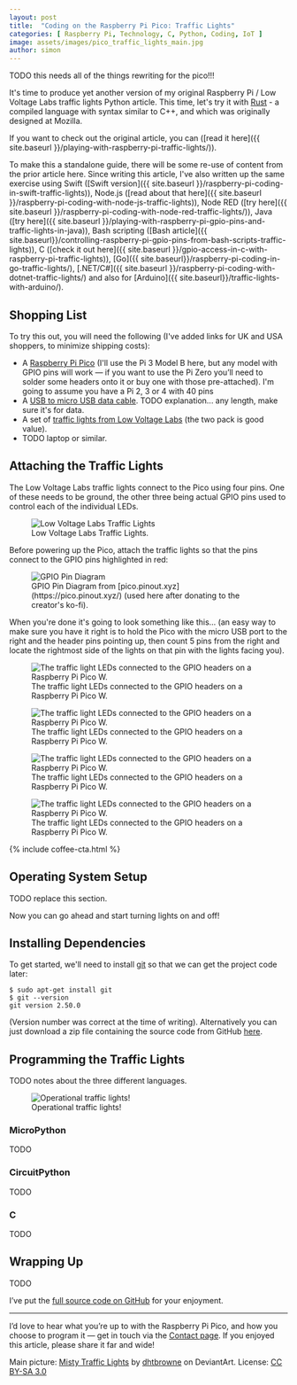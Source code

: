```yaml
---
layout: post
title:  "Coding on the Raspberry Pi Pico: Traffic Lights"
categories: [ Raspberry Pi, Technology, C, Python, Coding, IoT ]
image: assets/images/pico_traffic_lights_main.jpg
author: simon
---
```

TODO this needs all of the things rewriting for the pico!!!

It's time to produce yet another version of my original Raspberry Pi / Low Voltage Labs traffic lights Python article. This time, let's try it with [Rust](https://www.rust-lang.org/) - a compiled language with syntax similar to C++, and which was originally designed at Mozilla.  

If you want to check out the original article, you can ([read it here]({{ site.baseurl }}/playing-with-raspberry-pi-traffic-lights/)). 

To make this a standalone guide, there will be some re-use of content from the prior article here. Since writing this article, I've also written up the same exercise using Swift ([Swift version]({{ site.baseurl }}/raspberry-pi-coding-in-swift-traffic-lights)), Node.js ([read about that here]({{ site.baseurl }}/raspberry-pi-coding-with-node-js-traffic-lights)), Node RED ([try here]({{ site.baseurl }}/raspberry-pi-coding-with-node-red-traffic-lights/)), Java ([try here]({{ site.baseurl }}/playing-with-raspberry-pi-gpio-pins-and-traffic-lights-in-java)), Bash scripting ([Bash article]({{ site.baseurl}}/controlling-raspberry-pi-gpio-pins-from-bash-scripts-traffic-lights)), C ([check it out here]({{ site.baseurl }}/gpio-access-in-c-with-raspberry-pi-traffic-lights)), [Go]({{ site.baseurl}}/raspberry-pi-coding-in-go-traffic-lights/), [.NET/C#]({{ site.baseurl }}/raspberry-pi-coding-with-dotnet-traffic-lights/) and also for [Arduino]({{ site.baseurl}}/traffic-lights-with-arduino/).

## Shopping List

To try this out, you will need the following (I've added links for UK and USA shoppers, to minimize shipping costs):

* A [Raspberry Pi Pico](TODO) (I'll use the Pi 3 Model B here, but any model with GPIO pins will work — if you want to use the Pi Zero you’ll need to solder some headers onto it or buy one with those pre-attached). I'm going to assume you have a Pi 2, 3 or 4 with 40 pins
* A [USB to micro USB data cable](TODO). TODO explanation... any length, make sure it's for data.
* A set of [traffic lights from Low Voltage Labs](http://lowvoltagelabs.com/products/pi-traffic/) (the two pack is good value).
* TODO laptop or similar.

## Attaching the Traffic Lights

The Low Voltage Labs traffic lights connect to the Pico using four pins. One of these needs to be ground, the other three being actual GPIO pins used to control each of the individual LEDs.

<figure class="figure">
  <img src="{{ site.baseurl }}/assets/images/pico_traffic_lights_stock.jpg" class="figure-img img-fluid" alt="Low Voltage Labs Traffic Lights">
  <figcaption class="figure-caption text-center">Low Voltage Labs Traffic Lights.</figcaption>
</figure>

Before powering up the Pico, attach the traffic lights so that the pins connect to the GPIO pins highlighted in red:

<figure class="figure">
  <img src="{{ site.baseurl }}/assets/images/pico_traffic_lights_pico_pinout.png" class="figure-img img-fluid" alt="GPIO Pin Diagram">
  <figcaption class="figure-caption text-center">GPIO Pin Diagram from [pico.pinout.xyz](https://pico.pinout.xyz/) (used here after donating to the creator's ko-fi).</figcaption>
</figure>

When you're done it's going to look something like this... (an easy way to make sure you have it right is to hold the Pico with the micro USB port to the right and the header pins pointing up, then count 5 pins from the right and locate the rightmost side of the lights on that pin with the lights facing you).

<div class="slick-carousel">
    <div>
        <figure class="figure">
        <img src="{{ site.baseurl }}/assets/images/pico_traffic_lights_hardware_1.jpg" class="figure-img img-fluid" alt="The traffic light LEDs connected to the GPIO headers on a Raspberry Pi Pico W.">
        <figcaption class="figure-caption text-center">The traffic light LEDs connected to the GPIO headers on a Raspberry Pi Pico W.</figcaption>
        </figure>
    </div>
    <div>
        <figure class="figure">
        <img src="{{ site.baseurl }}/assets/images/pico_traffic_lights_hardware_2.jpg" class="figure-img img-fluid" alt="The traffic light LEDs connected to the GPIO headers on a Raspberry Pi Pico W.">
        <figcaption class="figure-caption text-center">The traffic light LEDs connected to the GPIO headers on a Raspberry Pi Pico W.</figcaption>
        </figure>
    </div>
    <div>
        <figure class="figure">
        <img src="{{ site.baseurl }}/assets/images/pico_traffic_lights_hardware_3.jpg" class="figure-img img-fluid" alt="The traffic light LEDs connected to the GPIO headers on a Raspberry Pi Pico W.">
        <figcaption class="figure-caption text-center">The traffic light LEDs connected to the GPIO headers on a Raspberry Pi Pico W.</figcaption>
        </figure>
    </div>
    <div>
        <figure class="figure">
        <img src="{{ site.baseurl }}/assets/images/pico_traffic_lights_hardware_4.jpg" class="figure-img img-fluid" alt="The traffic light LEDs connected to the GPIO headers on a Raspberry Pi Pico W.">
        <figcaption class="figure-caption text-center">The traffic light LEDs connected to the GPIO headers on a Raspberry Pi Pico W.</figcaption>
        </figure>
    </div>
</div>

{% include coffee-cta.html %}

## Operating System Setup

TODO replace this section.

Now you can go ahead and start turning lights on and off!

## Installing Dependencies

To get started, we'll need to install [git](https://git-scm.com/) so that we can get the project code later:

```
$ sudo apt-get install git
$ git --version
git version 2.50.0
```

(Version number was correct at the time of writing). Alternatively you can just download a zip file containing the source code from GitHub [here](TODO).

## Programming the Traffic Lights

TODO notes about the three different languages.

<figure class="figure">
  <img src="{{ site.baseurl }}/assets/images/pico_traffic_lights_lights_working.gif" class="figure-img img-fluid" alt="Operational traffic lights!">
  <figcaption class="figure-caption text-center">Operational traffic lights!</figcaption>
</figure>

### MicroPython

TODO

### CircuitPython

TODO

### C

TODO

## Wrapping Up

TODO

I’ve put the [full source code on GitHub](https://github.com/simonprickett/pi-pico-traffic-lights) for your enjoyment.

---

I’d love to hear what you’re up to with the Raspberry Pi Pico, and how you choose to program it — get in touch via the [Contact page](https://simonprickett.dev/contact/). If you enjoyed this article, please share it far and wide!

Main picture: [Misty Traffic Lights](https://www.deviantart.com/dhtbrowne/art/Misty-traffic-lights-149851701) by [dhtbrowne](https://www.deviantart.com/dhtbrowne) on DeviantArt. License: [CC BY-SA 3.0](https://creativecommons.org/licenses/by-sa/3.0/)